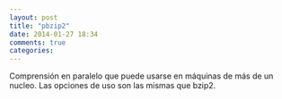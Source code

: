 ```yaml
---
layout: post
title: "pbzip2"
date: 2014-01-27 18:34
comments: true
categories: 
---
```

Comprensión en paralelo que puede usarse en máquinas de más de un nucleo. Las opciones de uso son las mismas que bzip2.

